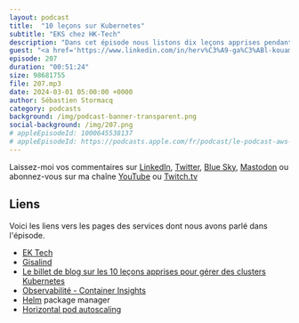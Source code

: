```yaml
---
layout: podcast
title:  "10 leçons sur Kubernetes"
subtitle: "EKS chez HK-Tech"
description: "Dans cet épisode nous listons dix leçons apprises pendant plus de trois années à gérer des clusters kubernetes à grande échelle."
guest: "<a href='https://www.linkedin.com/in/herv%C3%A9-ga%C3%ABl-kouamo-157633197/'>Hervé-Gaël Kouamo</a>, Responsable technique chez HK Tech"
episode: 207
duration: "00:51:24" 
size: 98681755
file: 207.mp3
date: 2024-03-01 05:00:00 +0000
author: Sébastien Stormacq
category: podcasts
background: /img/podcast-banner-transparent.png
social-background: /img/207.png
# appleEpisodeId: 1000645538137
# appleEpisodeId: https://podcasts.apple.com/fr/podcast/le-podcast-aws-en-français/id1452118442
---
```


Laissez-moi vos commentaires sur [LinkedIn](https://www.linkedin.com/in/sebastienstormacq/), [Twitter](https://twitter.com/sebsto), [Blue Sky](https://bsky.app/profile/sebsto.bsky.social), [Mastodon](https://awscommunity.social/@sebsto) ou abonnez-vous sur ma chaîne [YouTube](https://www.youtube.com/sebsto) ou [Twitch.tv](https://www.twitch.tv/sebAWS)

## Liens

Voici les liens vers les pages des services dont nous avons parlé dans l'épisode.

- [EK Tech](https://thehktech.com/fr/index/)
- [Gisalind](https://www.gisalind.fr/)
- [Le billet de blog sur les 10 leçons apprises pour gérer des clusters Kubernetes](https://hervekhg.medium.com/3-years-managing-kubernetes-clusters-my-10-lessons-b565a5509f0e)
- [Observabilité - Container Insights](https://docs.aws.amazon.com/AmazonCloudWatch/latest/monitoring/ContainerInsights.html)
- [Helm](https://helm.sh/docs/) package manager
- [Horizontal pod autoscaling](https://kubernetes.io/docs/tasks/run-application/horizontal-pod-autoscale/)